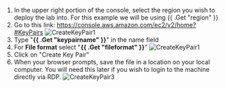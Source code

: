 <!--
     keypairname: What you want the user to name the keypair
     region: AWS region
     fileformat: pem or ppk
-->

1. In the upper right portion of the console, select the region you wish to deploy the lab into. For this example we will be using {{ .Get "region" }}
1. Go to this link: https://console.aws.amazon.com/ec2/v2/home?#KeyPairs
![CreateKeyPair1](/Common/CreateEC2KeyPair/CreateKeyPair1.png?width=50pc)
1. Type "**{{ .Get "keypairname" }}**" in the name field
1. For **File format** select "**{{ .Get "fileformat" }}**"
![CreateKeyPair1](/Common/CreateEC2KeyPair/CreateKeyPair2.png?width=50pc)
1. Click on "Create Key Pair"
1. When your browser prompts, save the file in a location on your local computer. You will need this later if you wish to login to the machine directly via RDP.
![CreateKeyPair3](/Common/CreateEC2KeyPair/CreateKeyPair3.png?width=50pc)
